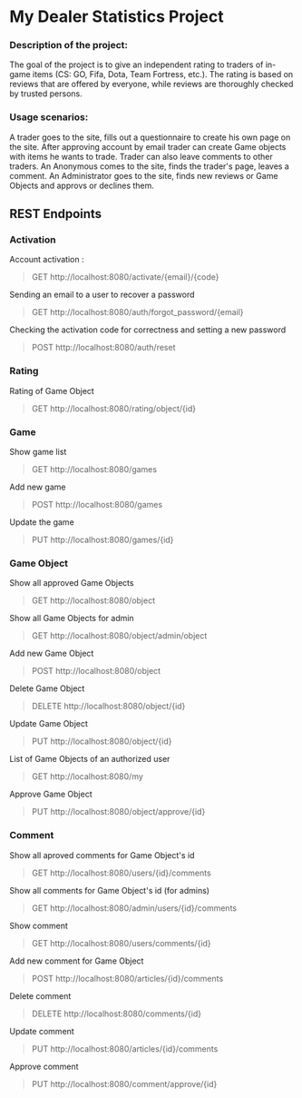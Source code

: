 # My Dealer Statistics Project

### Description of the project:
The goal of the project is to give an independent rating to traders of in-game items (CS: GO, Fifa, Dota, Team Fortress, etc.). The rating is based on reviews that are offered by everyone, while reviews are thoroughly checked by trusted persons.

### Usage scenarios:
A trader goes to the site, fills out a questionnaire to create his own page on the site. After approving account by email trader can create Game objects with items he wants to trade. Trader can also leave comments to other traders. An Anonymous comes to the site, finds the trader's page, leaves a comment.
An Administrator goes to the site, finds new reviews or Game Objects and approvs or declines them.

## REST Endpoints

### Activation
Account activation : 
> GET http://localhost:8080/activate/{email}/{code}

Sending an email to a user to recover a password
> GET http://localhost:8080/auth/forgot_password/{email}

Checking the activation code for correctness and setting a new password
> POST http://localhost:8080/auth/reset

### Rating
Rating of Game Object
> GET http://localhost:8080/rating/object/{id}

### Game
Show game list
> GET http://localhost:8080/games

Add new game
> POST http://localhost:8080/games

Update the game
> PUT http://localhost:8080/games/{id}

### Game Object
Show all approved Game Objects
> GET http://localhost:8080/object

Show all Game Objects for admin
> GET http://localhost:8080/object/admin/object

Add new Game Object
> POST http://localhost:8080/object

Delete Game Object
> DELETE http://localhost:8080/object/{id}

Update Game Object
> PUT http://localhost:8080/object/{id}

List of Game Objects of an authorized user
> GET http://localhost:8080/my

Approve Game Object
> PUT http://localhost:8080/object/approve/{id}

### Comment
Show all aproved comments for Game Object's id
> GET http://localhost:8080/users/{id}/comments

Show all comments for Game Object's id (for admins)
> GET http://localhost:8080/admin/users/{id}/comments

Show comment
> GET http://localhost:8080/users/comments/{id}

Add new comment for Game Object
> POST http://localhost:8080/articles/{id}/comments

Delete comment
> DELETE http://localhost:8080/comments/{id}

Update comment
> PUT http://localhost:8080/articles/{id}/comments

Approve comment
> PUT http://localhost:8080/comment/approve/{id}

